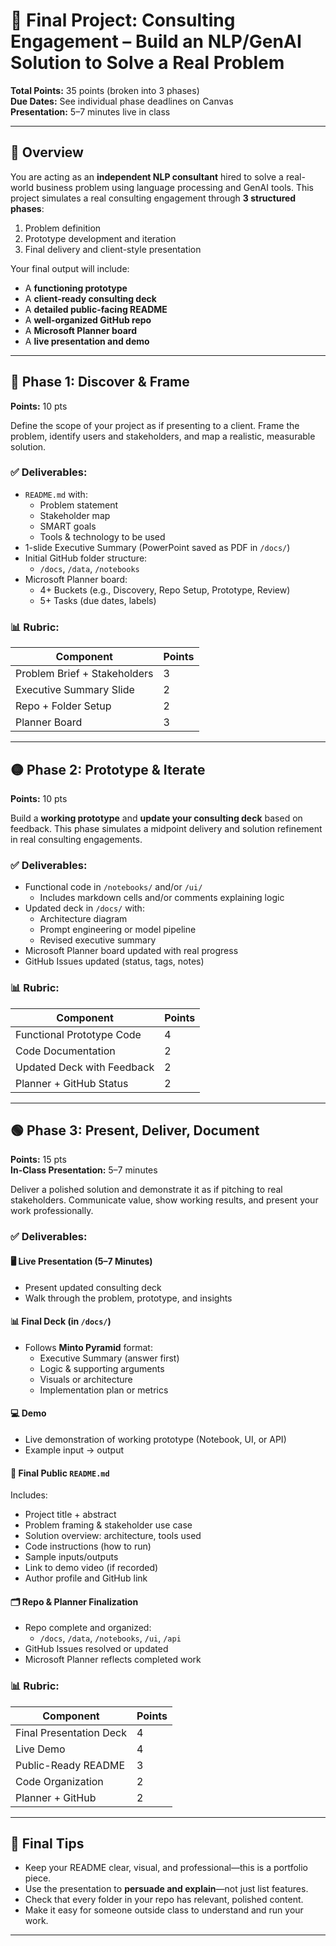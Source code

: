# 🧠 Final Project: Consulting Engagement – Build an NLP/GenAI Solution to Solve a Real Problem

**Total Points:** 35 points (broken into 3 phases)  
**Due Dates:** See individual phase deadlines on Canvas  
**Presentation:** 5–7 minutes live in class

---

## 📌 Overview

You are acting as an **independent NLP consultant** hired to solve a real-world business problem using language processing and GenAI tools. This project simulates a real consulting engagement through **3 structured phases**:  
1. Problem definition  
2. Prototype development and iteration  
3. Final delivery and client-style presentation

Your final output will include:
- A **functioning prototype**
- A **client-ready consulting deck**
- A **detailed public-facing README**
- A **well-organized GitHub repo**
- A **Microsoft Planner board**
- A **live presentation and demo**
  
---

## 🔷 Phase 1: Discover & Frame  
**Points:** 10 pts

Define the scope of your project as if presenting to a client. Frame the problem, identify users and stakeholders, and map a realistic, measurable solution.

### ✅ Deliverables:
- `README.md` with:
  - Problem statement
  - Stakeholder map
  - SMART goals
  - Tools & technology to be used
- 1-slide Executive Summary (PowerPoint saved as PDF in `/docs/`)
- Initial GitHub folder structure:
  - `/docs`, `/data`, `/notebooks`
- Microsoft Planner board:
  - 4+ Buckets (e.g., Discovery, Repo Setup, Prototype, Review)
  - 5+ Tasks (due dates, labels)

### 📊 Rubric:

| Component                    | Points |
|-----------------------------|--------|
| Problem Brief + Stakeholders| 3      |
| Executive Summary Slide     | 2      |
| Repo + Folder Setup         | 2      |
| Planner Board               | 3      |

---

## 🟡 Phase 2: Prototype & Iterate  
**Points:** 10 pts

Build a **working prototype** and **update your consulting deck** based on feedback. This phase simulates a midpoint delivery and solution refinement in real consulting engagements.

### ✅ Deliverables:
- Functional code in `/notebooks/` and/or `/ui/`
  - Includes markdown cells and/or comments explaining logic
- Updated deck in `/docs/` with:
  - Architecture diagram
  - Prompt engineering or model pipeline
  - Revised executive summary
- Microsoft Planner board updated with real progress
- GitHub Issues updated (status, tags, notes)

### 📊 Rubric:

| Component                    | Points |
|-----------------------------|--------|
| Functional Prototype Code    | 4      |
| Code Documentation           | 2      |
| Updated Deck with Feedback   | 2      |
| Planner + GitHub Status      | 2      |

---

## 🟢 Phase 3: Present, Deliver, Document  
**Points:** 15 pts  
**In-Class Presentation:** 5–7 minutes

Deliver a polished solution and demonstrate it as if pitching to real stakeholders. Communicate value, show working results, and present your work professionally.

### ✅ Deliverables:

#### 🖥️ Live Presentation (5–7 Minutes)
- Present updated consulting deck
- Walk through the problem, prototype, and insights

#### 📊 Final Deck (in `/docs/`)
- Follows **Minto Pyramid** format:
  - Executive Summary (answer first)
  - Logic & supporting arguments
  - Visuals or architecture
  - Implementation plan or metrics

#### 💻 Demo
- Live demonstration of working prototype (Notebook, UI, or API)
- Example input → output

#### 📄 Final Public `README.md`
Includes:
- Project title + abstract
- Problem framing & stakeholder use case
- Solution overview: architecture, tools used
- Code instructions (how to run)
- Sample inputs/outputs
- Link to demo video (if recorded)
- Author profile and GitHub link

#### 🗂️ Repo & Planner Finalization
- Repo complete and organized:
  - `/docs`, `/data`, `/notebooks`, `/ui`, `/api`
- GitHub Issues resolved or updated
- Microsoft Planner reflects completed work

### 📊 Rubric:

| Component               | Points |
|------------------------|--------|
| Final Presentation Deck| 4      |
| Live Demo              | 4      |
| Public-Ready README    | 3      |
| Code Organization      | 2      |
| Planner + GitHub       | 2      |

---

## 🧩 Final Tips

- Keep your README clear, visual, and professional—this is a portfolio piece.
- Use the presentation to **persuade and explain**—not just list features.
- Check that every folder in your repo has relevant, polished content.
- Make it easy for someone outside class to understand and run your work.

---

